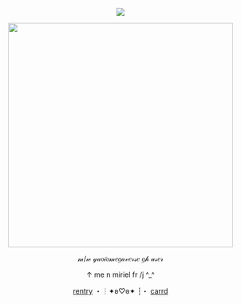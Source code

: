<div id="header" align="center">
  
![](https://komarev.com/ghpvc/?username=EVILRUSSIAN&abbreviated=true&label=^__^&color=blueviolet&style=plastic&base=100)

<p align="center">

<p align="center">

<img src="https://files.catbox.moe/y8s48e.png" width="450">

</p>

𝓂/𝓌 𝓎𝒶𝑜𝒾𝑜𝓂𝑒𝑔𝒶𝓋𝑒𝓇𝓈𝑒 𝑔𝒽 𝓊𝓈𝑒𝓇

↑ me n miriel fr /j ^_^

[rentry](https://rentry.co/evilrussian) ・┆✦ʚ♡ɞ✦ ┆・ [carrd](https://lifendeathcompanions.carrd.co)

